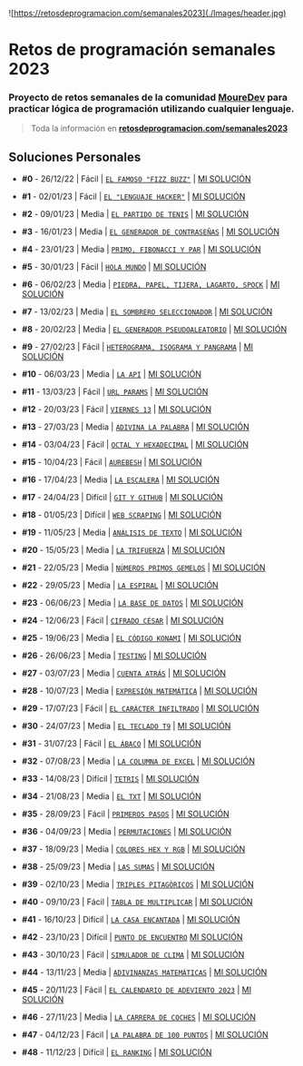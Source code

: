 ![https://retosdeprogramacion.com/semanales2023](./Images/header.jpg)

# Retos de programación semanales 2023

### Proyecto de retos semanales de la comunidad **[MoureDev](https://moure.dev)** para practicar lógica de programación utilizando cualquier lenguaje.

> Toda la información en **[retosdeprogramacion.com/semanales2023](https://retosdeprogramacion.com/semanales2023)**

## Soluciones Personales

* **#0** - 26/12/22 | Fácil | [`EL FAMOSO "FIZZ BUZZ"`](./Retos/Reto%20%230%20-%20EL%20FAMOSO%20FIZZ%20BUZZ%20%5BFácil%5D/ejercicio.md) | [MI SOLUCIÓN](./Retos/Reto%20%230%20-%20EL%20FAMOSO%20FIZZ%20BUZZ%20%5BFácil%5D/java/asjordi.java)

* **#1** - 02/01/23 | Fácil | [`EL "LENGUAJE HACKER"`](./Retos/Reto%20%231%20-%20EL%20LENGUAJE%20HACKER%20%5BFácil%5D/ejercicio.md) | [MI SOLUCIÓN](./Retos/Reto%20%231%20-%20EL%20LENGUAJE%20HACKER%20%5BFácil%5D/java/asjordi.java)

* **#2** - 09/01/23 | Media | [`EL PARTIDO DE TENIS`](./Retos/Reto%20%232%20-%20EL%20PARTIDO%20DE%20TENIS%20%5BMedia%5D/ejercicio.md) | [MI SOLUCIÓN](./Retos/Reto%20%232%20-%20EL%20PARTIDO%20DE%20TENIS%20%5BMedia%5D/java/asjordi.java)

* **#3** - 16/01/23 | Media | [`EL GENERADOR DE CONTRASEÑAS`](./Retos/Reto%20%233%20-%20EL%20GENERADOR%20DE%20CONTRASEÑAS%20%5BMedia%5D/ejercicio.md) | [MI SOLUCIÓN](./Retos/Reto%20%233%20-%20EL%20GENERADOR%20DE%20CONTRASEÑAS%20%5BMedia%5D/java/asjordi.java)

* **#4** - 23/01/23 | Media | [`PRIMO, FIBONACCI Y PAR`](./Retos/Reto%20%234%20-%20PRIMO,%20FIBONACCI%20Y%20PAR%20%5BMedia%5D/ejercicio.md) | [MI SOLUCIÓN](./Retos/Reto%20%234%20-%20PRIMO,%20FIBONACCI%20Y%20PAR%20%5BMedia%5D/java/asjordi.java)

* **#5** - 30/01/23 | Fácil | [`HOLA MUNDO`](./Retos/Reto%20%235%20-%20HOLA%20MUNDO%20%5BFácil%5D/ejercicio.md) | [MI SOLUCIÓN](./Retos/Reto%20%235%20-%20HOLA%20MUNDO%20%5BFácil%5D/java/asjordi.java)

* **#6** - 06/02/23 | Media | [`PIEDRA, PAPEL, TIJERA, LAGARTO, SPOCK`](./Retos/Reto%20%236%20-%20PIEDRA,%20PAPEL,%20TIJERA,%20LAGARTO,%20SPOCK%20%5BMedia%5D/ejercicio.md) | [MI SOLUCIÓN](./Retos/Reto%20%236%20-%20PIEDRA,%20PAPEL,%20TIJERA,%20LAGARTO,%20SPOCK%20%5BMedia%5D/java/asjordi.java)

* **#7** - 13/02/23 | Media | [`EL SOMBRERO SELECCIONADOR`](./Retos/Reto%20%237%20-%20EL%20SOMBRERO%20SELECCIONADOR%20%5BMedia%5D/ejercicio.md) | [MI SOLUCIÓN](./Retos/Reto%20%237%20-%20EL%20SOMBRERO%20SELECCIONADOR%20%5BMedia%5D/java/asjordi.java)

* **#8** - 20/02/23 | Media | [`EL GENERADOR PSEUDOALEATORIO`](./Retos/Reto%20%238%20-%20EL%20GENERADOR%20PSEUDOALEATORIO%20%5BMedia%5D/ejercicio.md) | [MI SOLUCIÓN](./Retos/Reto%20%238%20-%20EL%20GENERADOR%20PSEUDOALEATORIO%20%5BMedia%5D/java/asjordi.java)

* **#9** - 27/02/23 | Fácil | [`HETEROGRAMA, ISOGRAMA Y PANGRAMA`](./Retos/Reto%20%239%20-%20HETEROGRAMA,%20ISOGRAMA%20Y%20PANGRAMA%20%5BFácil%5D/ejercicio.md) | [MI SOLUCIÓN](./Retos/Reto%20%239%20-%20HETEROGRAMA,%20ISOGRAMA%20Y%20PANGRAMA%20%5BFácil%5D/java/asjordi.java)

* **#10** - 06/03/23 | Media | [`LA API`](./Retos/Reto%20%2310%20-%20LA%20API%20%5BMedia%5D/ejercicio.md) | [MI SOLUCIÓN](./Retos/Reto%20%2310%20-%20LA%20API%20%5BMedia%5D/java/asjordi.java)

* **#11** - 13/03/23 | Fácil | [`URL PARAMS`](./Retos/Reto%20%2311%20-%20URL%20PARAMS%20%5BFácil%5D/ejercicio.md) | [MI SOLUCIÓN](./Retos/Reto%20%2311%20-%20URL%20PARAMS%20%5BFácil%5D/java/asjordi.java)

* **#12** - 20/03/23 | Fácil | [`VIERNES 13`](./Retos/Reto%20%2312%20-%20VIERNES%2013%20%5BFácil%5D/ejercicio.md) | [MI SOLUCIÓN](./Retos/Reto%20%2312%20-%20VIERNES%2013%20%5BFácil%5D/java/asjordi.java)

* **#13** - 27/03/23 | Media | [`ADIVINA LA PALABRA`](./Retos/Reto%20%2313%20-%20ADIVINA%20LA%20PALABRA%20%5BMedia%5D/ejercicio.md) | [MI SOLUCIÓN](./Retos/Reto%20%2313%20-%20ADIVINA%20LA%20PALABRA%20%5BMedia%5D/java/asjordi.java)

* **#14** - 03/04/23 | Fácil | [`OCTAL Y HEXADECIMAL`](./Retos/Reto%20%2314%20-%20OCTAL%20Y%20HEXADECIMAL%20%5BFácil%5D/ejercicio.md) | [MI SOLUCIÓN](./Retos/Reto%20%2314%20-%20OCTAL%20Y%20HEXADECIMAL%20%5BFácil%5D/java/asjordi.java)

* **#15** - 10/04/23 | Fácil | [`AUREBESH`](./Retos/Reto%20%2315%20-%20AUREBESH%20%5BFácil%5D/ejercicio.md) | [MI SOLUCIÓN](./Retos/Reto%20%2315%20-%20AUREBESH%20%5BFácil%5D/java/asjordi.java)

* **#16** - 17/04/23 | Media | [`LA ESCALERA`](./Retos/Reto%20%2316%20-%20LA%20ESCALERA%20%5BMedia%5D/ejercicio.md) | [MI SOLUCIÓN](./Retos/Reto%20%2316%20-%20LA%20ESCALERA%20%5BMedia%5D/java/asjordi.java)

* **#17** - 24/04/23 | Difícil | [`GIT Y GITHUB`](./Retos/Reto%20%2317%20-%20GIT%20Y%20GITHUB%20%5BDifícil%5D/ejercicio.md) | [MI SOLUCIÓN](./Retos/Reto%20%2317%20-%20GIT%20Y%20GITHUB%20%5BDifícil%5D/java/asjordi.java)

* **#18** - 01/05/23 | Difícil | [`WEB SCRAPING`](./Retos/Reto%20%2318%20-%20WEB%20SCRAPING%20%5BDifícil%5D/ejercicio.md) | [MI SOLUCIÓN](./Retos/Reto%20%2318%20-%20WEB%20SCRAPING%20%5BDifícil%5D/java/asjordi.java)

* **#19** - 11/05/23 | Media | [`ANÁLISIS DE TEXTO`](./Retos/Reto%20%2319%20-%20ANÁLISIS%20DE%20TEXTO%20%5BMedia%5D/ejercicio.md) | [MI SOLUCIÓN](./Retos/Reto%20%2319%20-%20ANÁLISIS%20DE%20TEXTO%20%5BMedia%5D/java/asjordi.java)

* **#20** - 15/05/23 | Media | [`LA TRIFUERZA`](./Retos/Reto%20%2320%20-%20LA%20TRIFUERZA%20%5BMedia%5D/ejercicio.md) | [MI SOLUCIÓN](./Retos/Reto%20%2320%20-%20LA%20TRIFUERZA%20%5BMedia%5D/java/asjordi.java)

* **#21** - 22/05/23 | Media | [`NÚMEROS PRIMOS GEMELOS`](./Retos/Reto%20%2321%20-%20NÚMEROS%20PRIMOS%20GEMELOS%20%5BMedia%5D/ejercicio.md) | [MI SOLUCIÓN](./Retos/Reto%20%2321%20-%20NÚMEROS%20PRIMOS%20GEMELOS%20%5BMedia%5D/java/asjordi.java)

* **#22** - 29/05/23 | Media | [`LA ESPIRAL`](./Retos/Reto%20%2322%20-%20LA%20ESPIRAL%20%5BMedia%5D/ejercicio.md) | [MI SOLUCIÓN](./Retos/Reto%20%2322%20-%20LA%20ESPIRAL%20%5BMedia%5D/java/asjordi.java)

* **#23** - 06/06/23 | Media | [`LA BASE DE DATOS`](./Retos/Reto%20%2323%20-%20LA%20BASE%20DE%20DATOS%20%5BMedia%5D/ejercicio.md) | [MI SOLUCIÓN](./Retos/Reto%20%2323%20-%20LA%20BASE%20DE%20DATOS%20%5BMedia%5D/java/asjordi.java)

* **#24** - 12/06/23 | Fácil | [`CIFRADO CÉSAR`](./Retos/Reto%20%2324%20-%20CIFRADO%20CÉSAR%20%5BFácil%5D/ejercicio.md) | [MI SOLUCIÓN](./Retos/Reto%20%2324%20-%20CIFRADO%20CÉSAR%20%5BFácil%5D/java/asjordi.java)

* **#25** - 19/06/23 | Media | [`EL CÓDIGO KONAMI`](./Retos/Reto%20%2325%20-%20EL%20CÓDIGO%20KONAMI%20%5BMedia%5D/ejercicio.md) | [MI SOLUCIÓN](./Retos/Reto%20%2325%20-%20EL%20CÓDIGO%20KONAMI%20%5BMedia%5D/java/asjordi.java)

* **#26** - 26/06/23 | Media | [`TESTING`](./Retos/Reto%20%2326%20-%20TESTING%20%5BMedia%5D/ejercicio.md) | [MI SOLUCIÓN](./Retos/Reto%20%2326%20-%20TESTING%20%5BMedia%5D/java/asjordi.java)

* **#27** - 03/07/23 | Media | [`CUENTA ATRÁS`](./Retos/Reto%20%2327%20-%20CUENTA%20ATRÁS%20%5BMedia%5D/ejercicio.md) | [MI SOLUCIÓN](./Retos/Reto%20%2327%20-%20CUENTA%20ATRÁS%20%5BMedia%5D/java/asjordi.java)

* **#28** - 10/07/23 | Media | [`EXPRESIÓN MATEMÁTICA`](./Retos/Reto%20%2328%20-%20EXPRESIÓN%20MATEMÁTICA%20%5BMedia%5D/ejercicio.md) | [MI SOLUCIÓN](./Retos/Reto%20%2328%20-%20EXPRESIÓN%20MATEMÁTICA%20%5BMedia%5D/java/asjordi.java)

* **#29** - 17/07/23 | Fácil | [`EL CARÁCTER INFILTRADO`](./Retos/Reto%20%2329%20-%20EL%20CARÁCTER%20INFILTRADO%20%5BFácil%5D/ejercicio.md) | [MI SOLUCIÓN](./Retos/Reto%20%2329%20-%20EL%20CARÁCTER%20INFILTRADO%20%5BFácil%5D/java/asjordi.java)

* **#30** - 24/07/23 | Media | [`EL TECLADO T9`](./Retos/Reto%20%2330%20-%20EL%20TECLADO%20T9%20%5BMedia%5D/ejercicio.md) | [MI SOLUCIÓN](./Retos/Reto%20%2330%20-%20EL%20TECLADO%20T9%20%5BMedia%5D/java/asjordi.java)

* **#31** - 31/07/23 | Fácil | [`EL ÁBACO`](./Retos/Reto%20%2331%20-%20EL%20ÁBACO%20%5BFácil%5D/ejercicio.md) | [MI SOLUCIÓN](./Retos/Reto%20%2331%20-%20EL%20ÁBACO%20%5BFácil%5D/java/asjordi.java)

* **#32** - 07/08/23 | Media | [`LA COLUMNA DE EXCEL`](./Retos/Reto%20%2332%20-%20LA%20COLUMNA%20DE%20EXCEL%20%5BMedia%5D/ejercicio.md) | [MI SOLUCIÓN](./Retos/Reto%20%2332%20-%20LA%20COLUMNA%20DE%20EXCEL%20%5BMedia%5D/java/asjordi.java)

* **#33** - 14/08/23 | Difícil | [`TETRIS`](./Retos/Reto%20%2333%20-%20TETRIS%20%5BDifícil%5D/ejercicio.md) | [MI SOLUCIÓN](./Retos/Reto%20%2333%20-%20TETRIS%20%5BDifícil%5D/java/asjordi.java)

* **#34** - 21/08/23 | Media | [`EL TXT`](./Retos/Reto%20%2334%20-%20EL%20TXT%20%5BMedia%5D/ejercicio.md) | [MI SOLUCIÓN](./Retos/Reto%20%2334%20-%20EL%20TXT%20%5BMedia%5D/java/asjordi.java)

* **#35** - 28/09/23 | Fácil | [`PRIMEROS PASOS`](./Retos/Reto%20%2335%20-%20PRIMEROS%20PASOS%20%5BFácil%5D/ejercicio.md) | [MI SOLUCIÓN](./Retos/Reto%20%2335%20-%20PRIMEROS%20PASOS%20%5BFácil%5D/java/asjordi.java)

* **#36** - 04/09/23 | Media | [`PERMUTACIONES`](./Retos/Reto%20%2336%20-%20PERMUTACIONES%20%5BMedia%5D/ejercicio.md) | [MI SOLUCIÓN](./Retos/Reto%20%2336%20-%20PERMUTACIONES%20%5BMedia%5D/java/asjordi.java)

* **#37** - 18/09/23 | Media | [`COLORES HEX Y RGB`](./Retos/Reto%20%2337%20-%20COLORES%20HEX%20Y%20RGB%20%5BMedia%5D/ejercicio.md) | [MI SOLUCIÓN](./Retos/Reto%20%2337%20-%20COLORES%20HEX%20Y%20RGB%20%5BMedia%5D/java/asjordi.java)

* **#38** - 25/09/23 | Media | [`LAS SUMAS`](./Retos/Reto%20%2338%20-%20LAS%20SUMAS%20%5BMedia%5D/ejercicio.md) | [MI SOLUCIÓN](./Retos/Reto%20%2338%20-%20LAS%20SUMAS%20%5BMedia%5D/java/asjordi.java)

* **#39** - 02/10/23 | Media | [`TRIPLES PITAGÓRICOS`](./Retos/Reto%20%2339%20-%20TRIPLES%20PITAGÓRICOS%20%5BMedia%5D/ejercicio.md) | [MI SOLUCIÓN](./Retos/Reto%20%2339%20-%20TRIPLES%20PITAGÓRICOS%20%5BMedia%5D/java/asjordi.java)

* **#40** - 09/10/23 | Fácil | [`TABLA DE MULTIPLICAR`](./Retos/Reto%20%2340%20-%20TABLA%20DE%20MULTIPLICAR%20%5BFácil%5D/ejercicio.md) | [MI SOLUCIÓN](./Retos/Reto%20%2340%20-%20TABLA%20DE%20MULTIPLICAR%20%5BFácil%5D/java/asjordi.java)

* **#41** - 16/10/23 | Difícil | [`LA CASA ENCANTADA`](./Retos/Reto%20%2341%20-%20LA%20CASA%20ENCANTADA%20%5BDifícil%5D/ejercicio.md) | [MI SOLUCIÓN](./Retos/Reto%20%2341%20-%20LA%20CASA%20ENCANTADA%20%5BDifícil%5D/java/asjordi.java)

* **#42** - 23/10/23 | Difícil | [`PUNTO DE ENCUENTRO`](./Retos/Reto%20%2342%20-%20PUNTO%20DE%20ENCUENTRO%20%5BDifícil%5D/ejercicio.md) [MI SOLUCIÓN](./Retos/Reto%20%2342%20-%20PUNTO%20DE%20ENCUENTRO%20%5BDifícil%5D/java/asjordi.java)

* **#43** - 30/10/23 | Fácil | [`SIMULADOR DE CLIMA`](./Retos/Reto%20%2343%20-%20SIMULADOR%20DE%20CLIMA%20%5BFácil%5D/ejercicio.md) | [MI SOLUCIÓN](./Retos/Reto%20%2343%20-%20SIMULADOR%20DE%20CLIMA%20%5BFácil%5D/java/asjordi.java)

* **#44** - 13/11/23 | Media | [`ADIVINANZAS MATEMÁTICAS`](./Retos/Reto%20%2344%20-%20ADIVINANZAS%20MATEMÁTICAS%20%5BMedia%5D/ejercicio.md) | [MI SOLUCIÓN](./Retos/Reto%20%2344%20-%20ADIVINANZAS%20MATEMÁTICAS%20%5BMedia%5D/java/asjordi.java)

* **#45** - 20/11/23 | Fácil | [`EL CALENDARIO DE ADEVIENTO 2023`](./Retos/Reto%20%2345%20-%20EL%20CALENDARIO%20DE%20ADEVIENTO%202023%20%5BFácil%5D/ejercicio.md) | [MI SOLUCIÓN](./Retos/Reto%20%2345%20-%20EL%20CALENDARIO%20DE%20ADEVIENTO%202023%20%5BFácil%5D/java/asjordi.java)

* **#46** - 27/11/23 | Media | [`LA CARRERA DE COCHES`](./Retos/Reto%20%2346%20-%20LA%20CARRERA%20DE%20COCHES%20%5BMedia%5D/ejercicio.md) | [MI SOLUCIÓN](./Retos/Reto%20%2346%20-%20LA%20CARRERA%20DE%20COCHES%20%5BMedia%5D/java/asjordi.java)

* **#47** - 04/12/23 | Fácil | [`LA PALABRA DE 100 PUNTOS`](./Retos/Reto%20%2347%20-%20LA%20PALABRA%20DE%20100%20PUNTOS%20%5BFácil%5D/ejercicio.md) | [MI SOLUCIÓN](./Retos/Reto%20%2347%20-%20LA%20PALABRA%20DE%20100%20PUNTOS%20%5BFácil%5D/java/asjordi.java)

* **#48** - 11/12/23 | Difícil | [`EL RANKING`](./Retos/Reto%20%2348%20-%20EL%20RANKING%20%5BDifícil%5D/ejercicio.md) | [MI SOLUCIÓN](./Retos/Reto%20%2348%20-%20EL%20RANKING%20%5BDifícil%5D/java/asjordi.java)
